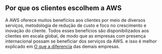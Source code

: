 ## Por que os clientes escolhem a AWS

A AWS oferece muitos benefícios aos clientes por meio de diversos serviços, metodologia de redução de custo e foco no crescimento e inovação do cliente.
Todos esses benefícios são disponibilizados aos clientes em escala global, de modo que as empresas com presença internacional possam se beneficiar dos serviços da AWS.
e isso é melhor explicado em [O que a diferencia](https://github.com/CarlosRyan07/Programa-Bolsas-CompassUOL/blob/main/Sprint_5/Sales_Creditation/Conceito_Nuvem/OqueADiferencia.md) das demais empresas.